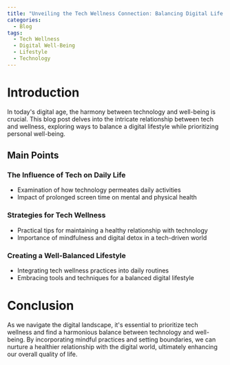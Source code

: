 ```yaml
---
title: "Unveiling the Tech Wellness Connection: Balancing Digital Life and Well-Being"
categories:
  - Blog
tags:
  - Tech Wellness
  - Digital Well-Being
  - Lifestyle
  - Technology
---
```


# Introduction
In today's digital age, the harmony between technology and well-being is crucial. This blog post delves into the intricate relationship between tech and wellness, exploring ways to balance a digital lifestyle while prioritizing personal well-being.

## Main Points
### The Influence of Tech on Daily Life
- Examination of how technology permeates daily activities
- Impact of prolonged screen time on mental and physical health

### Strategies for Tech Wellness
- Practical tips for maintaining a healthy relationship with technology
- Importance of mindfulness and digital detox in a tech-driven world

### Creating a Well-Balanced Lifestyle
- Integrating tech wellness practices into daily routines
- Embracing tools and techniques for a balanced digital lifestyle

# Conclusion
As we navigate the digital landscape, it's essential to prioritize tech wellness and find a harmonious balance between technology and well-being. By incorporating mindful practices and setting boundaries, we can nurture a healthier relationship with the digital world, ultimately enhancing our overall quality of life.